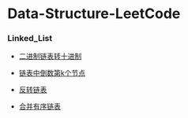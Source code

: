 # Data-Structure-LeetCode

### Linked_List

+ [二进制链表转十进制](https://github.com/justforfunmy/Data-Structure-LeetCode/blob/master/linked_list/binary2decimal.md)

+ [链表中倒数第k个节点](https://github.com/justforfunmy/Data-Structure-LeetCode/blob/master/linked_list/getKthFromEnd.md)

+ [反转链表](https://github.com/justforfunmy/Data-Structure-LeetCode/blob/master/linked_list/reverseList.md)

+ [合并有序链表](https://github.com/justforfunmy/Data-Structure-LeetCode/blob/master/linked_list/mergeTwoLists.md)